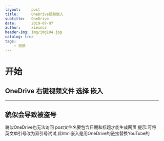 ```yaml
---
layout:     post
title:      OneDrive视频嵌入
subtitle:   OneDrive
date:       2019-07-07
author:     xieincz
header-img: img/img104.jpg
catalog: true
tags:
    - 视频
---
```


# 开始

## OneDrive 右键视频文件 选择 嵌入 
---
貌似会导致被盗号
---
貌似OneDrive也无法访问
post文件名要包含日期和标题才能生成网页
提示:可将英文单引号改为双引号试试,此html嵌入是用OneDrive的链接替换YouTube的
